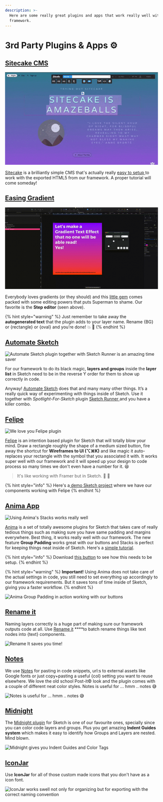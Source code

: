 ```yaml
---
description: >-
  Here are some really great plugins and apps that work really well with our
  framework.
---
```


# 3rd Party Plugins & Apps ⚙️

## [Sitecake CMS](https://sitecake.com/)

![Ahhh yeah sweeeeet as &#x1F36C;&#x1F36C;&#x1F36C;&#x1F36C;&#x1F36C;&#x1F36C;&#x1F36C;](../.gitbook/assets/sitecakesnippet%20%281%29.gif)

[Sitecake](https://sitecake.com/) is a brilliantly simple CMS that's actually really [easy to setup ](https://twitter.com/Sketch2R/status/1095970041936429056)to work with the exported HTML5 from our framework. A proper tutorial will come someday!

## [Easing Gradient](https://github.com/larsenwork/sketch-easing-gradient)

![Easing Gradient let&apos;s you edit gradients in Sketch like a super \(gradient\) pro](../.gitbook/assets/easinggradient10s.gif)

Everybody loves gradients \(or they should\) and this [little gem](https://github.com/larsenwork/sketch-easing-gradient) comes packed with some editing powers that puts Superman to shame. Our favorite is the **Step editor** \(seen above\).   


{% hint style="warning" %}
Just remember to take away the **autogenerated text** that the plugin adds to your layer name. Rename {BG} or {rectangle} or {oval} and you’re done! 💥 📕
{% endhint %}

## [Automate Sketch](http://ashung.github.io/Automate-Sketch/)

![Automate Sketch plugin together with Sketch Runner is an amazing time saver](../.gitbook/assets/automatesketch.gif)

For our framework to do its black magic, **layers and groups** inside the **layer list** in Sketch need to be in the reverse Y order for them to show up correctly in code. 

Anyway! [Automate Sketch](http://ashung.github.io/Automate-Sketch/) does that and many many other things. It’s a really quick way of experimenting with things inside of Sketch. Use it together with _Spotlight-For-Sketch_ plugin [Sketch Runner ](https://sketchrunner.com/)and you have a killer combo.

## [Felipe](https://www.arielverber.com/felipe/)

![We love you Felipe plugin](../.gitbook/assets/one.gif)

[Felipe](https://www.arielverber.com/felipe/) is an intention based plugin for Sketch that will totally blow your mind. Draw a rectangle roughly the shape of a medium sized button, fire away the shortcut for **Wireframes to UI \(⌥⌘K\)** and like magic it auto-replaces your rectangle with the symbol that you associated it with. It works super well with our framework and it will speed up your design to code process so many times we don't even have a number for it. 😆 

> It's like working with Framer but in Sketch. 💪 💠

{% hint style="info" %}
Here's a[ demo Sketch project](https://www.dropbox.com/sh/wnxnfk3ismaymad/AAC0CFbYueHuJTynqAf0baGxa?dl=0) where we have our components working with Felipe
{% endhint %}



## [Anima App](https://www.animaapp.com/)

![Using Anima&apos;s Stacks works really well](../.gitbook/assets/animastackssnippet.gif)

[Anima](https://www.animaapp.com/) is a set of totally awesome plugins for Sketch that takes care of really tedious things such as making sure you have same padding and margins everywhere. Best thing, it works really well with our framework. The new feature **Group Padding** works great with our buttons and Stacks is perfect for keeping things neat inside of Sketch. Here's a [simple tutorial](https://medium.com/sketch2react/how-to-use-animas-group-padding-with-our-bootstrap-buttons-ee53fe81faf1).

{% hint style="info" %}
Download [this button](https://www.dropbox.com/s/ip005iknbvxyzy3/Anima%20Testing.sketch?dl=0) to see how this needs to be setup. 
{% endhint %}

{% hint style="warning" %}
**Important!** Using Anima does not take care of the actual settings in code, you still need to set everything up accordingly to our framework requirements. But it saves tons of time inside of Sketch, giving you a faster workflow.
{% endhint %}

![Anima Group Padding in action working with our buttons](../.gitbook/assets/animagrouppaddingsnippet.gif)

## [Rename it](https://github.com/rodi01/renameit)

Naming layers correctly is a huge part of making sure our framework outputs code at all. Use [Rename it](https://github.com/rodi01/renameit) ****to batch rename things like text nodes into {text} components.

![Rename It saves you time! ](../.gitbook/assets/capto_capture-2018-10-03_03-02-07_pm.gif)

## [Notes](https://github.com/cshdllr/notes)​

We use [Notes](https://github.com/cshdllr/notes) for pasting in code snippets, url:s to external assets like Google fonts or just copy+pasting a useful {col} setting you want to reuse elsewhere. We love the old school Post-it© look and the plugin comes with a couple of different neat color styles. Notes is useful for ... hmm .. notes 😅

![Notes is useful for ... hmm .. notes &#x1F605;](../.gitbook/assets/capto_capture-2018-10-03_09-59-52_pm.gif)

## [Midnight](https://midnightsketch.com/)​

The [Midnight plugin](https://midnightsketch.com/) for Sketch is one of our favourite ones, specially since you can color code layers and groups. Plus you get amazing **Indent Guides system** which makes it easy to identify how Groups and Layers are nested. Mind blown. 

![Midnight gives you Indent Guides and Color Tags](../.gitbook/assets/2018-10-30-10.31.20.gif)

## [IconJar](https://geticonjar.com)

Use **IconJar** for all of those custom made icons that you don't have as a icon font.

![IconJar works swell not only for organizing but for exporting with the correct naming convention ](../.gitbook/assets/geticonjarshorter.gif)

